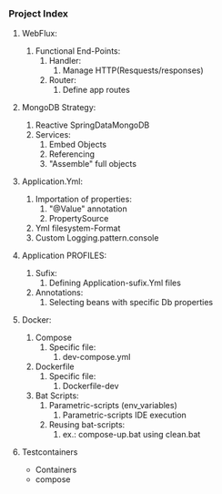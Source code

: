 ### Project Index

1. WebFlux:
    1. Functional End-Points:
        1. Handler:
           1. Manage HTTP(Resquests/responses)
        2. Router:
            1. Define app routes


2. MongoDB Strategy:
    1. Reactive SpringDataMongoDB
    2. Services:
        1. Embed Objects
        2. Referencing
        3. "Assemble" full objects


3. Application.Yml:
    1. Importation of properties:
        1. "@Value" annotation
        2. PropertySource
    2. Yml filesystem-Format
    3. Custom Logging.pattern.console


4. Application PROFILES:
   1. Sufix:
      1. Defining Application-sufix.Yml files
   2. Annotations:
      1. Selecting beans with specific Db properties


5. Docker:
    1. Compose
       1. Specific file:
          1. dev-compose.yml
    2. Dockerfile
       1. Specific file:
          1. Dockerfile-dev
    3. Bat Scripts:
       1. Parametric-scripts (env_variables)
          1. Parametric-scripts IDE execution
       2. Reusing bat-scripts:
          1. ex.: compose-up.bat using clean.bat
    

4. Testcontainers
    * Containers
    * compose